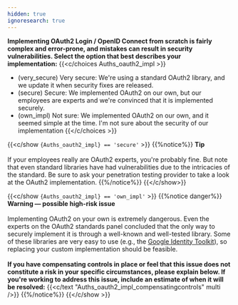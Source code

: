 ```yaml
---
hidden: true
ignoresearch: true
---
```


**Implementing OAuth2 Login / OpenID Connect from scratch is fairly complex and error-prone, and mistakes can result in security vulnerabilities. Select the option that best describes your implementation:**
{{<c/choices Auths_oauth2_impl  >}}
* (very_secure) Very secure: We're using a standard OAuth2 library, and we update it when security fixes are released.
* (secure) Secure: We implemented OAuth2 on our own, but our employees are experts and we're convinced that it is implemented securely.
* (own_impl) Not sure: We implemented OAuth2 on our own, and it seemed simple at the time. I'm not sure about the security of our implementation
{{</c/choices >}}


{{<c/show `{Auths_oauth2_impl} == 'secure'` >}}
{{%notice%}}
**Tip**\
\
If your employees really are OAuth2 experts, you're probably fine. But note that even standard libraries have had vulnerabilities due to the intricacies of the standard. Be sure to ask your penetration testing provider to take a look at the OAuth2 implementation.
{{%/notice%}}
{{</c/show>}}


{{<c/show `{Auths_oauth2_impl} == 'own_impl'` >}}
{{%notice danger%}}
**Warning — possible high-risk issue**\
\
Implementing OAuth2 on your own is extremely dangerous. Even the experts on the OAuth2 standards panel concluded that the only way to securely implement it is through a well-known and well-tested library. Some of these libraries are very easy to use (e.g., the [Google Identity Toolkit](https://developers.google.com/identity/toolkit/)), so replacing your custom implementation should be feasible.\
\
**If you have compensating controls in place or feel that this issue does not constitute a risk in your specific circumstances, please explain below. If you're working to address this issue, include an estimate of when it will be resolved:**
{{<c/text "Auths_oauth2_impl_compensatingcontrols" multi />}}
{{%/notice%}}
{{</c/show >}}
